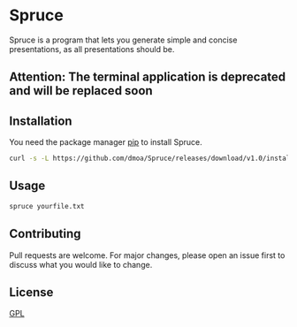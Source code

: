 # Spruce

Spruce is a program that lets you generate simple and concise presentations, as all presentations should be.

## Attention: The terminal application is deprecated and will be replaced soon

## Installation

You need the package manager [pip](https://pip.pypa.io/en/stable/) to install Spruce.

```bash
curl -s -L https://github.com/dmoa/Spruce/releases/download/v1.0/install.sh | bash
```

## Usage

```bash
spruce yourfile.txt
```

## Contributing
Pull requests are welcome. For major changes, please open an issue first to discuss what you would like to change.

## License
[GPL](https://choosealicense.com/licenses/gpl-3.0/)